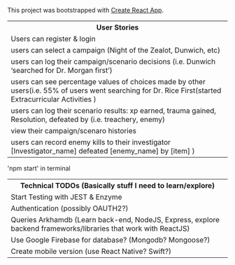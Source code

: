 This project was bootstrapped with [Create React App](https://github.com/facebook/create-react-app).

<table>
 <tr><th>User Stories</th></tr>
 <tr><td>Users can register & login</td></tr>
<tr><td>users can select a campaign (Night of the Zealot, Dunwich, etc)</td></tr>
<tr><td>users can log their campaign/scenario decisions (i.e. Dunwich ‘searched for Dr. Morgan first’)</td></tr>
<tr><td>users can see percentage values of choices made by other users(i.e. 55% of users went searching for Dr. Rice First(started Extracurricular Activities )</td></tr> 
<tr><td>users can log their scenario results: xp earned, trauma gained, Resolution, defeated by (i.e. treachery, enemy)</td></tr>
 <tr><td> view their campaign/scenaro histories </td></tr>
<tr><td>users can record enemy kills to their investigator [Investigator_name] defeated [enemy_name] by [item] )</td></tr>
</table>


'npm start' in terminal

<table>
<tr><th>Technical TODOs (Basically stuff I need to learn/explore)</th></tr>
 <tr><td>Start Testing with JEST & Enzyme</td></tr>
 <tr><td>Authentication (possibly OAUTH2?) </td></tr>
<tr><td>Queries Arkhamdb (Learn back-end, NodeJS, Express, explore backend frameworks/libraries that work with ReactJS) </td></tr>
 <tr><td>Use Google Firebase for database? (Mongodb? Mongoose?) </td></tr>
 <tr><td>Create mobile version (use React Native? Swift?) </td></tr>
</table>

